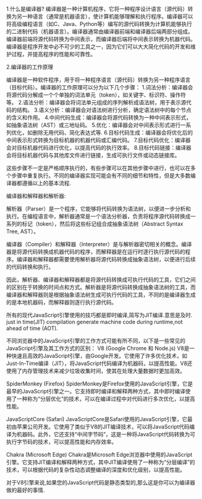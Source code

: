 1.什么是编译器?
编译器是一种计算机程序，它将一种程序设计语言（源代码）转换为另一种语言（通常是机器语言），使计算机能够理解和执行程序。编译器可以将高级编程语言（如C、Java、Python等）编写的源代码转换为计算机能够执行的二进制代码（机器语言）。编译器通常由编译器前端和编译器后端两部分组成。编译器前端将源代码转换为中间表示，而编译器后端将中间表示转换为机器代码。编译器是程序开发中必不可少的工具之一，因为它们可以大大简化代码的开发和维护过程，并提高程序的性能和可靠性。

2.编译器的工作原理

编译器是一种软件程序，用于将一种程序语言（源代码）转换为另一种程序语言（目标代码）。编译器的工作原理可以分为以下几个步骤：
  1.词法分析：编译器会将源代码分解成一个个单独的词法单元（token），如关键字、标识符、操作符等。
  2.语法分析：编译器会将词法单元组成的序列解析成语法树，用于表示源代码的结构。
  3.语义分析：编译器会对语法树进行分析，确定语法树中的每个节点的含义和作用。
  4.中间代码生成：编译器会将源代码转换为一种中间表示形式，如抽象语法树（AST）或三地址码。
  5.优化：编译器会对中间表示形式进行一系列优化，如删除无用代码、简化表达式等.
  6.目标代码生成：编译器会将优化后的中间表示形式转换为目标机器的机器代码或汇编代码。
  7.目标代码优化：编译器会对目标机器代码进行优化，以提高代码的执行效率。
  8.目标代码链接：编译器会将目标机器代码与其他库文件进行链接，生成可执行文件或动态链接库。

这些步骤不一定是严格顺序执行的，有些步骤可以在其他步骤中进行，也可以在多个步骤中重复执行。不同的编译器实现可能会有不同的细节和特性，但是大多数编译器都遵循以上的基本流程.

编译器和解释器和解析器:

解析器（Parser）是一个程序，它能够将代码转换为语法树，以便进一步分析和执行。在编程语言中，解析器通常是一个语法分析器，负责将程序源代码转换成一系列的标记（token），然后将这些标记组合成抽象语法树（Abstract Syntax Tree, AST）。

编译器（Compiler）和解释器（Interpreter）是与解析器密切相关的概念。编译器是将源代码转换成机器代码的程序，而解释器是在运行时逐行执行源代码的程序。编译器和解释器都需要使用解析器将源代码转换成抽象语法树，以便进行后续的代码转换和执行。

因此，解析器、编译器和解释器都是将源代码转换成可执行代码的工具，它们之间的区别在于转换的时间点和方式。解析器是将源代码转换成抽象语法树的工具，而编译器和解释器则是根据抽象语法树生成可执行代码的工具，不同的是编译器生成的是本地机器码，而解释器则逐行执行源代码。


所有的现代JavaScript引擎使用的技巧都是即时编译,简写为JIT编译.意思是及时.
just in time(JIT) compilation   generate machine code during runtime,not
ahead of time (AOT).

不同浏览器中的JavaScript引擎的工作方式可能有所不同，以下是一些常见的JavaScript引擎及其工作方式的区别：
V8 (Google Chrome 和 Node.js)
V8是一种快速且高效的JavaScript引擎，由Google开发。它使用了许多优化技术，如Just-In-Time编译（JIT），将JavaScript代码编译为机器码，以提高性能。V8还使用了内存管理技术来减少垃圾收集时间，使其在处理大量数据时更加高效。

SpiderMonkey (Firefox)
SpiderMonkey是Firefox使用的JavaScript引擎，它是最早的JavaScript引擎之一。它支持即时编译和解释两种方式，其中即时编译使用了一种称为“分层优化”的技术，可以在编译过程中对代码进行多次优化，以提高性能。

JavaScriptCore (Safari)
JavaScriptCore是Safari使用的JavaScript引擎，它最初由苹果公司开发。它使用了类似于V8的JIT编译技术，可以将JavaScript代码编译为机器码。此外，它还支持“中间字节码”，这是一种将JavaScript代码转换为可执行字节码的技术，可以提高性能和内存效率。

Chakra (Microsoft Edge)
Chakra是Microsoft Edge浏览器中使用的JavaScript引擎。它支持JIT编译和解释两种方式，其中JIT编译使用了一种称为“分层编译”的技术，可以根据代码的复杂性动态调整编译的深度和优化级别，以提高性能。

对于V8引擎来说,如果您的JavaScript代码是静态类型的,那么这是你可以为编译器做的最好的事情.
